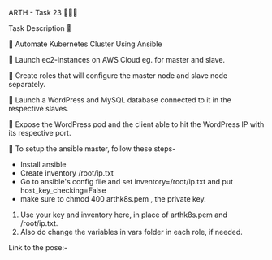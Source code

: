 ARTH - Task 23 👨🏻‍💻 

Task Description 📄

📌 Automate Kubernetes Cluster Using Ansible

🔅 Launch ec2-instances on AWS Cloud eg. for master and slave.

🔅 Create roles that will configure the master node and slave node separately.

🔅 Launch a WordPress and MySQL database connected to it in the respective slaves. 

🔅 Expose the WordPress pod and the client able to hit the WordPress IP with its respective port.


📌 To setup the ansible master, follow these steps-

- Install ansible
- Create inventory /root/ip.txt
- Go to ansible's config file and set inventory=/root/ip.txt and put host_key_checking=False
- make sure to chmod 400 arthk8s.pem , the private key.

1) Use your key and inventory here, in place of arthk8s.pem and /root/ip.txt.
2) Also do change the variables in vars folder in each role, if needed.

Link to the pose:-

